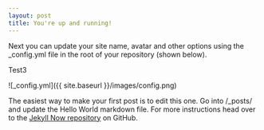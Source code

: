 ```yaml
---
layout: post
title: You're up and running!
---
```


Next you can update your site name, avatar and other options using the _config.yml file in the root of your repository (shown below).

Test3

![_config.yml]({{ site.baseurl }}/images/config.png)

The easiest way to make your first post is to edit this one. Go into /_posts/ and update the Hello World markdown file. For more instructions head over to the [Jekyll Now repository](https://github.com/barryclark/jekyll-now) on GitHub.
